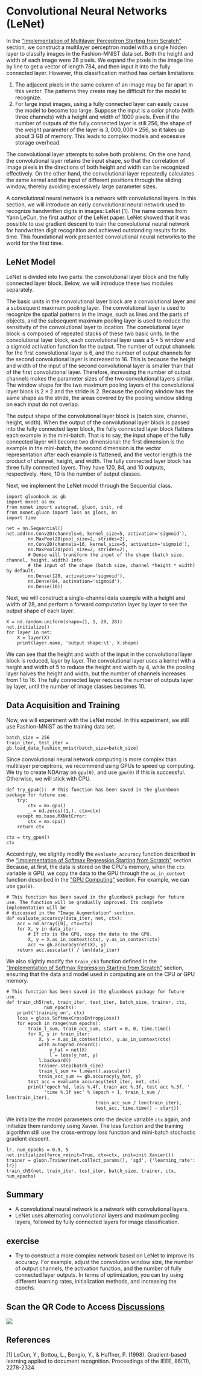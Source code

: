 # Convolutional Neural Networks (LeNet)

In the ["Implementation of Multilayer Perceptron Starting from Scratch"](../chapter_deep-learning-basics/mlp-scratch.md) section, we construct a multilayer perceptron model with a single hidden layer to classify images in the Fashion-MNIST data set. Both the height and width of each image were 28 pixels. We expand the pixels in the image line by line to get a vector of length 784, and then input it into the fully connected layer. However, this classification method has certain limitations:

1. The adjacent pixels in the same column of an image may be far apart in this vector. The patterns they create may be difficult for the model to recognize.
2. For large input images, using a fully connected layer can easily cause the model to become too large. Suppose the input is a color photo (with three channels) with a height and width of 1000 pixels. Even if the number of outputs of the fully connected layer is still 256, the shape of the weight parameter of the layer is $3,000,000\times 256$, so it takes up about 3 GB of memory. This leads to complex models and excessive storage overhead.

The convolutional layer attempts to solve both problems. On the one hand, the convolutional layer retains the input shape, so that the correlation of image pixels in the directions of both height and width can be recognized effectively. On the other hand, the convolutional layer repeatedly calculates the same kernel and the input of different positions through the sliding window, thereby avoiding excessively large parameter sizes.

A convolutional neural network is a network with convolutional layers. In this section, we will introduce an early convolutional neural network used to recognize handwritten digits in images: LeNet [1]. The name comes from Yann LeCun, the first author of the LeNet paper. LeNet showed that it was possible to use gradient descent to train the convolutional neural network for handwritten digit recognition and achieved outstanding results for its time. This foundational work presented convolutional neural networks to the world for the first time.

## LeNet Model

LeNet is divided into two parts: the convolutional layer block and the fully connected layer block. Below, we will introduce these two modules separately.

The basic units in the convolutional layer block are a convolutional layer and a subsequent maximum pooling layer. The convolutional layer is used to recognize the spatial patterns in the image, such as lines and the parts of objects, and the subsequent maximum pooling layer is used to reduce the sensitivity of the convolutional layer to location. The convolutional layer block is composed of repeated stacks of these two basic units. In the convolutional layer block, each convolutional layer uses a $5\times 5$ window and a sigmoid activation function for the output. The number of output channels for the first convolutional layer is 6, and the number of output channels for the second convolutional layer is increased to 16. This is because the height and width of the input of the second convolutional layer is smaller than that of the first convolutional layer. Therefore, increasing the number of output channels makes the parameter sizes of the two convolutional layers similar. The window shape for the two maximum pooling layers of the convolutional layer block is $2\times 2$ and the stride is 2. Because the pooling window has the same shape as the stride, the areas covered by the pooling window sliding on each input do not overlap.

The output shape of the convolutional layer block is (batch size, channel, height, width). When the output of the convolutional layer block is passed into the fully connected layer block, the fully connected layer block flattens each example in the mini-batch. That is to say, the input shape of the fully connected layer will become two dimensional: the first dimension is the example in the mini-batch, the second dimension is the vector representation after each example is flattened, and the vector length is the product of channel, height, and width.  The fully connected layer block has three fully connected layers. They have 120, 84, and 10 outputs, respectively. Here, 10 is the number of output classes.

Next, we implement the LeNet model through the Sequential class.

```{.python .input}
import gluonbook as gb
import mxnet as mx
from mxnet import autograd, gluon, init, nd
from mxnet.gluon import loss as gloss, nn
import time

net = nn.Sequential()
net.add(nn.Conv2D(channels=6, kernel_size=5, activation='sigmoid'),
        nn.MaxPool2D(pool_size=2, strides=2),
        nn.Conv2D(channels=16, kernel_size=5, activation='sigmoid'),
        nn.MaxPool2D(pool_size=2, strides=2),
        # Dense will transform the input of the shape (batch size, channel, height, width) into
        # the input of the shape (batch size, channel *height * width) by default.
        nn.Dense(120, activation='sigmoid'),
        nn.Dense(84, activation='sigmoid'),
        nn.Dense(10))
```

Next, we will construct a single-channel data example with a height and width of 28, and perform a forward computation layer by layer to see the output shape of each layer.

```{.python .input}
X = nd.random.uniform(shape=(1, 1, 28, 28))
net.initialize()
for layer in net:
    X = layer(X)
    print(layer.name, 'output shape:\t', X.shape)
```

We can see that the height and width of the input in the convolutional layer block is reduced, layer by layer. The convolutional layer uses a kernel with a height and width of 5 to reduce the height and width by 4, while the pooling layer halves the height and width, but the number of channels increases from 1 to 16. The fully connected layer reduces the number of outputs layer by layer, until the number of image classes becomes 10.


## Data Acquisition and Training

Now, we will experiment with the LeNet model. In this experiment, we still use Fashion-MNIST as the training data set.

```{.python .input}
batch_size = 256
train_iter, test_iter = gb.load_data_fashion_mnist(batch_size=batch_size)
```

Since convolutional neural network computing is more complex than multilayer perceptrons, we recommend using GPUs to speed up computing. We try to create NDArray on `gpu(0)`, and use `gpu(0)` if this is successful. Otherwise, we will stick with CPU.

```{.python .input}
def try_gpu4():  # This function has been saved in the gluonbook package for future use.
    try:
        ctx = mx.gpu()
        _ = nd.zeros((1,), ctx=ctx)
    except mx.base.MXNetError:
        ctx = mx.cpu()
    return ctx

ctx = try_gpu4()
ctx
```

Accordingly, we slightly modify the `evaluate_accuracy` function described in the ["Implementation of Softmax Regression Starting from Scratch"](../chapter_deep-learning-basics/softmax-regression-scratch.md) section.  Because, at first, the data is stored on the CPU's memory, when the `ctx` variable is GPU, we copy the data to the GPU through the `as_in_context` function described in the ["GPU Computing"](../chapter_deep-learning-computation/use-gpu.md) section. For example, we can use `gpu(0)`. 

```{.python .input}
# This function has been saved in the gluonbook package for future use. The function will be gradually improved. Its complete implementation will be
# discussed in the "Image Augmentation" section.
def evaluate_accuracy(data_iter, net, ctx):
    acc = nd.array([0], ctx=ctx)
    for X, y in data_iter:
        # If ctx is the GPU, copy the data to the GPU.
        X, y = X.as_in_context(ctx), y.as_in_context(ctx)
        acc += gb.accuracy(net(X), y)
    return acc.asscalar() / len(data_iter)
```

We also slightly modify the `train_ch3` function defined in the ["Implementation of Softmax Regression Starting from Scratch"](../chapter_deep-learning-basics/softmax-regression-scratch.md) section, ensuring that the data and model used in computing are on the CPU or GPU memory.

```{.python .input}
# This function has been saved in the gluonbook package for future use.
def train_ch5(net, train_iter, test_iter, batch_size, trainer, ctx,
              num_epochs):
    print('training on', ctx)
    loss = gloss.SoftmaxCrossEntropyLoss()
    for epoch in range(num_epochs):
        train_l_sum, train_acc_sum, start = 0, 0, time.time()
        for X, y in train_iter:
            X, y = X.as_in_context(ctx), y.as_in_context(ctx)
            with autograd.record():
                y_hat = net(X)
                l = loss(y_hat, y)
            l.backward()
            trainer.step(batch_size)
            train_l_sum += l.mean().asscalar()
            train_acc_sum += gb.accuracy(y_hat, y)
        test_acc = evaluate_accuracy(test_iter, net, ctx)
        print('epoch %d, loss %.4f, train acc %.3f, test acc %.3f, '
              'time %.1f sec' % (epoch + 1, train_l_sum / len(train_iter),
                                 train_acc_sum / len(train_iter),
                                 test_acc, time.time() - start))
```

We initialize the model parameters onto the device variable `ctx` again, and initialize them randomly using Xavier. The loss function and the training algorithm still use the cross-entropy loss function and mini-batch stochastic gradient descent.

```{.python .input}
lr, num_epochs = 0.9, 5
net.initialize(force_reinit=True, ctx=ctx, init=init.Xavier())
trainer = gluon.Trainer(net.collect_params(), 'sgd', {'learning_rate': lr})
train_ch5(net, train_iter, test_iter, batch_size, trainer, ctx, num_epochs)
```

## Summary

* A convolutional neural network is a network with convolutional layers.
* LeNet uses alternating convolutional layers and maximum pooling layers, followed by fully connected layers for image classification.

## exercise

* Try to construct a more complex network based on LeNet to improve its accuracy. For example, adjust the convolution window size, the number of output channels, the activation function, and the number of fully connected layer outputs. In terms of optimization, you can try using different learning rates, initialization methods, and increasing the epochs.


## Scan the QR Code to Access [Discussions](https://discuss.gluon.ai/t/topic/737)

![](../img/qr_lenet.svg)

## References

[1] LeCun, Y., Bottou, L., Bengio, Y., & Haffner, P. (1998). Gradient-based learning applied to document recognition. Proceedings of the IEEE, 86(11), 2278-2324.
